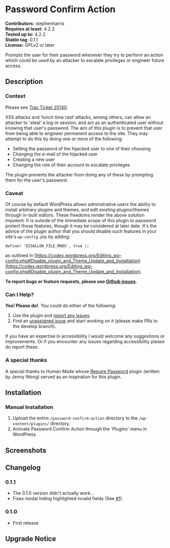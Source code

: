 # Password Confirm Action #
**Contributors:** stephenharris  
**Requires at least:** 4.2.2  
**Tested up to:** 4.2.2  
**Stable tag:** 0.1.1  
**License:** GPLv2 or later  

Prompts the user for their password whenever they try to perform an action which could be used by an attacker to escalate privileges or engineer future access.


## Description ##

### Context ###

Please see [Trac Ticket 20140](https://core.trac.wordpress.org/ticket/20140).

XSS attacks and 'lunch time raid' attacks, among others, can allow an attacker to 'steal' a log-in session, and act as an authenticated user without knowing that user's password. 
The aim of this plugin is to prevent that user from being able to engineer permanent access to the site. They may attempt to do this by doing one or more of the following:
 
 - Setting the password of the hijacked user to one of their choosing
 - Changing the e-mail of the hijacked user
 - Creating a new user 
 - Changing the role of their account to escalate privileges
 
The plugin prevents the attacker from doing any of these by prompting them for the user's password.
 
### Caveat ###
 
Of course by default WordPress allows adminstrative users the ability to install arbitrary plugins and themes, and edit existing plugins/themes through in-built editors. These freedoms
render the above solution impotent. It is outside of the immediate scope of this plugin to password protect those features, though it may be considered at later date. 
It's the advice of the plugin author that you should disable such features in your site's `wp-config.php` by adding:

`
define( 'DISALLOW_FILE_MODS', true );
`

as outlined in [https://codex.wordpress.org/Editing_wp-config.php#Disable_plugin_and_Theme_Update_and_Installation](https://codex.wordpress.org/Editing_wp-config.php#Disable_plugin_and_Theme_Update_and_Installation).


**To report bugs or feature requests, please use [Github issues](http://github.com/stephenharris/password-confirm-action/issues).**

### Can I Help? ###

**Yes! Please do!**. You could do either of the following:

1. Use the plugin and [report any issues](http://github.com/stephenharris/password-confirm-action/issues).
2. Find an [unassigned issue](http://github.com/stephenharris/password-confirm-action/issues) and start working on it (please make PRs to the develop branch).

If you have an expertise in accessibility I would welcome any suggestions or improvements. Or if you encounter any issues regarding accessibility please do report these.   

### A special thanks ###

A special thanks to Human Made whose [Require Password](https://github.com/humanmade/hm-require-password) plugin (written by Jenny Wong) served as an inspiration for this plugin.

## Installation ##

### Manual Installation ###

1. Upload the entire `/password-confirm-action` directory to the `/wp-content/plugins/` directory.
2. Activate Password Confirm Action through the 'Plugins' menu in WordPress.


## Screenshots ##


## Changelog ##

### 0.1.1 ###
* The 0.1.0 version didn't actually work...
* Fixes modal hiding highlighted invalid fields (See [#1](https://github.com/stephenharris/password-confirm-action/issues/1)).

### 0.1.0 ###
* First release


## Upgrade Notice ##
